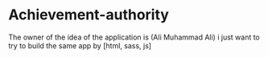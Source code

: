 # Achievement-authority
 The owner of the idea of ​​the application is (Ali Muhammad Ali) i just want to try to build the same app by [html, sass, js]
 
